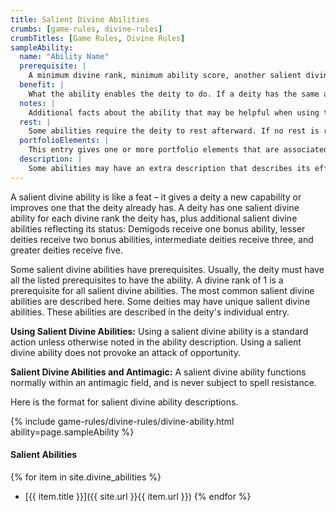 ```yaml
---
title: Salient Divine Abilities
crumbs: [game-rules, divine-rules]
crumbTitles: [Game Rules, Divine Rules]
sampleAbility:
  name: "Ability Name"
  prerequisite: |
    A minimum divine rank, minimum ability score, another salient divine ability, a minimum base attack bonus, a feat, a skill, or some other condition that a deity must have in order to acquire this salient divine ability. This entry is absent if a salient divine ability has no prerequisite. An ability may have more than one prerequisite. All salient divine abilities have a minimum prerequisite of divine rank 1. Quasi-deities (rank 0) have no salient divine abilities.
  benefit: |
    What the ability enables the deity to do. If a deity has the same ability more than once, its benefits do not stack unless indicated otherwise in the description. In general, having a salient divine ability twice is the same as having it once.
  notes: |
    Additional facts about the ability that may be helpful when using the ability in play.
  rest: |
    Some abilities require the deity to rest afterward. If no rest is required, the entry is absent. A resting deity can engage in light activities such as talking or walking at half speed. When attempting anything more strenuous than that, the deity can only take partial actions and suffers a -6 penalty on all attack rolls, saves, and checks. The deity cannot use another ability that requires rest until its current rest requirement is fulfilled. Any time the deity spends performing strenuous activities does not count toward the required rest time.
  portfolioElements: |
    This entry gives one or more portfolio elements that are associated with the salient divine ability in question. The information is provided as guidance and should not be taken as a rule.
  description: |
    Some abilities may have an extra description that describes its effect.
---
```


A salient divine ability is like a feat &ndash; it gives a deity a new capability or improves one that the deity already has. A deity has one salient divine ability for each divine rank the deity has, plus additional salient divine abilities reflecting its status: Demigods receive one bonus ability, lesser deities receive two bonus abilities, intermediate deities receive three, and greater deities receive five.

Some salient divine abilities have prerequisites. Usually, the deity must have all the listed prerequisites to have the ability. A divine rank of 1 is a prerequisite for all salient divine abilities. The most common salient divine abilities are described here. Some deities may have unique salient divine abilities. These abilities are described in the deity's individual entry.

**Using Salient Divine Abilities:** Using a salient divine ability is a standard action unless otherwise noted in the ability description. Using a salient divine ability does not provoke an attack of opportunity.

**Salient Divine Abilities and Antimagic:** A salient divine ability functions normally within an antimagic field, and is never subject to spell resistance.

Here is the format for salient divine ability descriptions.

{% include game-rules/divine-rules/divine-ability.html ability=page.sampleAbility %}

#### Salient Abilities

{% for item in site.divine_abilities %}
 * [{{ item.title }}]({{ site.url }}{{ item.url }})
{% endfor %}